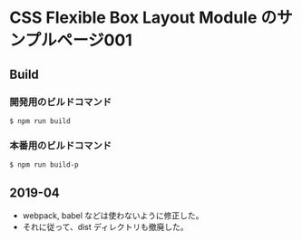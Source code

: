 CSS Flexible Box Layout Module のサンプルページ001
================

Build
------------------------

### 開発用のビルドコマンド


```
$ npm run build
```

### 本番用のビルドコマンド


```
$ npm run build-p
```


2019-04
---------

- webpack, babel などは使わないように修正した。
- それに従って、dist ディレクトリも撤廃した。


